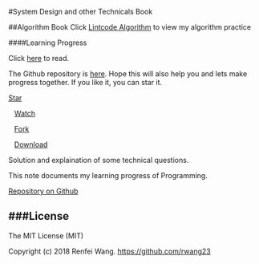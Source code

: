 #System Design and other Technicals Book

##Algorithm Book
Click [Lintcode Algorithm](https://rwang23.gitbooks.io/lintcodebook/content/index.html) to view my algorithm practice

####Learning Progress

Click [here](https://rwang23.gitbooks.io/Technical-Book/content/index.html) to read.

The Github repository is [here](https://github.com/rwang23/Technical-Book). Hope this will also help you and lets make progress together. If you like it, you can star it.

<!-- Place this tag where you want the button to render. -->
<div>
<a class="github-button" href="https://github.com/rwang23/Technical-Book" data-style="mega" data-count-href="/rwang23/Technical-Book/stargazers" data-count-api="/repos/rwang23/Technical-Book#stargazers_count" data-count-aria-label="# stargazers on GitHub" aria-label="Star rwang23/Technical-Book on GitHub">Star</a>

&nbsp;&nbsp;
<a class="github-button" href="https://github.com/rwang23/Technical-Book" data-style="mega" data-count-href="/rwang23/Technical-Book/watchers" data-count-api="/repos/rwang23/Technical-Book#subscribers_count" data-count-aria-label="# watchers on GitHub" aria-label="Watch rwang23/Technical-Book on GitHub">Watch</a>

&nbsp;&nbsp;
<a class="github-button" href="https://github.com/rwang23/Technical-Book/fork" data-style="mega" data-count-href="/rwang23/Technical-Book/network" data-count-api="/repos/rwang23/Technical-Book#forks_count" data-count-aria-label="# forks on GitHub" aria-label="Fork rwang23/Technical-Book on GitHub">Fork</a>

&nbsp;&nbsp;
<a class="github-button" href="https://github.com/rwang23/Technical-Book/archive/master.zip" data-style="mega" aria-label="Download rwang23/Technical-Book on GitHub">Download</a>
</div>


Solution and explaination of some technical questions.

This note documents my learning progress of Programming.


[Repository on Github](https://github.com/rwang23/LintCodeBook)


<!-- Place this tag right after the last button or just before your close body tag. -->
<script async defer id="github-bjs" src="https://buttons.github.io/buttons.js"></script>

###License
-----------

The MIT License (MIT)

Copyright (c) 2018 Renfei Wang. https://github.com/rwang23

